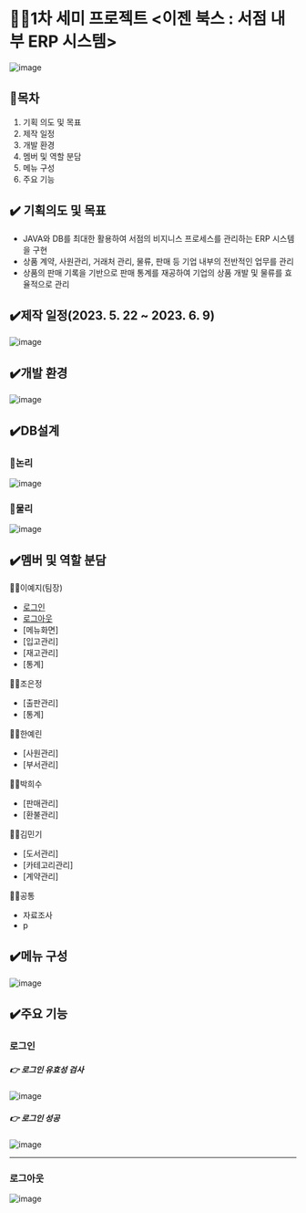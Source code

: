 # 👩‍💻1차 세미 프로젝트 <이젠 북스 : 서점 내부 ERP 시스템>
![image](https://github.com/imyeji2/ezBooks/assets/137904402/c331290c-26a9-4ebd-80ff-c81247862091)

## 📌목차
1. 기획 의도 및 목표
2. 제작 일정
3. 개발 환경
4. 멤버 및 역할 분담
5. 메뉴 구성
6. 주요 기능

## ✔️ 기획의도 및 목표
   - JAVA와 DB를 최대한 활용하여 서점의 비지니스 프로세스를 관리하는 ERP 시스템을 구현
   - 상품 계약, 사원관리, 거래처 관리, 물류, 판매 등 기업 내부의 전반적인 업무를 관리
   - 상품의 판매 기록을 기반으로 판매 통계를 재공하여 기업의 상품 개발 및 물류를 효율적으로 관리

## ✔️제작 일정(2023. 5. 22 ~ 2023. 6. 9)
![image](https://github.com/imyeji2/ezBooks/assets/137904402/ec7daa77-c6a2-4ed9-b8eb-d65e17f1151b)


## ✔️개발 환경
![image](https://github.com/imyeji2/ezBooks/assets/137904402/677e1442-fafd-4781-bea1-971f7c091a97)

## ✔️DB설계
### 📍논리
![image](https://github.com/imyeji2/ezBooks/assets/137904402/bd95ae70-01e4-4de3-99be-2a5fefb6c503)

### 📍물리
![image](https://github.com/imyeji2/ezBooks/assets/137904402/6a7be3c2-cef7-4c1d-9036-c0fd9ad343a6)


## ✔️멤버 및 역할 분담
👩‍💻이예지(팀장)
- [로그인](#로그인)
- [로그아웃](#로그아웃)
- [메뉴화면]
- [입고관리]
- [재고관리]
- [통계]

  
👩‍💻조은정
- [출판관리]
- [통계]
  

👩‍💻한예린
- [사원관리]
- [부서관리]


👨‍💻박희수
- [판매관리]
- [환불관리]


👨‍💻김민기
- [도서관리]
- [카테고리관리]
- [계약관리]

🧑‍💻공통    
- 자료조사
- p
    


## ✔️메뉴 구성
![image](https://github.com/imyeji2/ezBooks/assets/137904402/d5e66f31-b89a-42d7-ac90-45f62ee43dec)


## ✔️주요 기능

### 로그인
##### 👉 로그인 유효성 검사 
![image](https://github.com/imyeji2/ezBooks/assets/137904402/098260fa-03bc-466e-b45b-a3a606893818)
##### 👉 로그인 성공 
![image](https://github.com/imyeji2/ezBooks/assets/137904402/fee7eee3-0936-47bc-b629-9cf397e24df8)


---
### 로그아웃
![image](https://github.com/imyeji2/ezBooks/assets/137904402/0d845e75-6c17-40d2-8f1a-688cb2ba925c)



